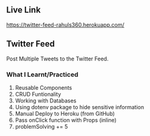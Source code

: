 ## Live Link

https://twitter-feed-rahuls360.herokuapp.com/

## Twitter Feed

Post Multiple Tweets to the Twitter Feed. 

### What I Learnt/Practiced

1. Reusable Components
2. CRUD Funtionality
3. Working with Databases
4. Using dotenv package to hide sensitive information
5. Manual Deploy to Heroku (from GitHub)
6. Pass onClick function with Props (inline)
7. problemSolving += 5